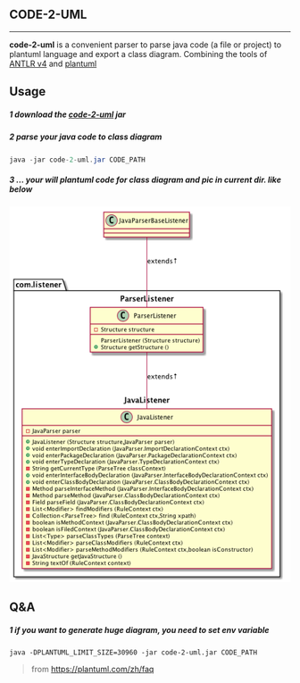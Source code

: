 ## CODE-2-UML
---

**code-2-uml** is a convenient parser to parse java code (a file or project) to plantuml language and export a class 
diagram. Combining the tools of [ANTLR v4](https://github.com/antlr/antlr4) and [plantuml](https://plantuml.com/)

## Usage

##### 1 download the **[code-2-uml](https://github.com/Aceysx/code-2-uml/blob/master/lib/)** jar 
##### 2 parse your java code to class diagram 
```java
java -jar code-2-uml.jar CODE_PATH
```
##### 3 ... your will plantuml code for class diagram and pic in current dir. like below
![example](./example/example_text.png)
## Q&A

##### 1 if you want to generate huge diagram, you need to set env variable
```
java -DPLANTUML_LIMIT_SIZE=30960 -jar code-2-uml.jar CODE_PATH 
```
> from https://plantuml.com/zh/faq